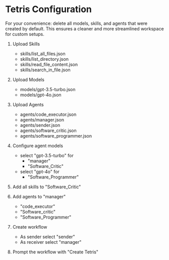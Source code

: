# Tetris Configuration

For your convenience: delete all models, skills, and agents that were created by default. This ensures a cleaner and more streamlined workspace for custom setups.

1. Upload Skills
    - skills/list_all_files.json
    - skills/list_directory.json
    - skills/read_file_content.json
    - skills/search_in_file.json

2. Upload Models
    - models/gpt-3.5-turbo.json
    - models/gpt-4o.json

3. Upload Agents
    - agents/code_executor.json
    - agents/manager.json
    - agents/sender.json
    - agents/software_critic.json
    - agents/software_programmer.json

4. Configure agent models
    - select "gpt-3.5-turbo" for
        * "manager"
        * "Software_Critic"
    - select "gpt-4o" for
        * "Software_Programmer"

5. Add all skills to "Software_Critic"

6. Add agents to "manager"
    - "code_executor"
    - "Software_critic"
    - "Software_Programmer"

7. Create workflow
    - As sender select "sender"
    - As receiver select "manager"

8. Prompt the workflow with "Create Tetris"
